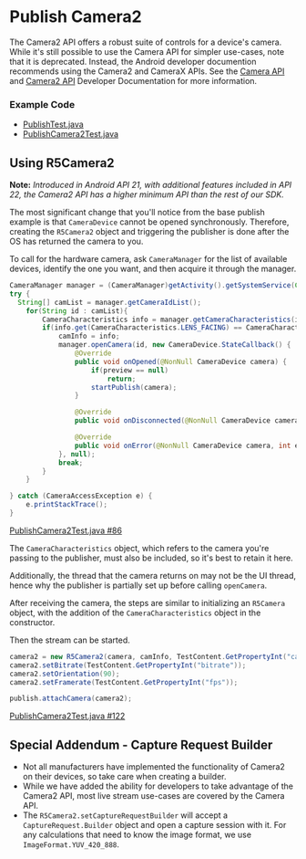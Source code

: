 # Publish Camera2

The Camera2 API offers a robust suite of controls for a device's camera. While it's still possible to use the Camera API for simpler use-cases, note that it is deprecated. Instead, the Android developer documention recommends using the Camera2 and CameraX APIs. See the [Camera API](https://developer.android.com/guide/topics/media/camera) and [Camera2 API](https://developer.android.com/training/camera2) Developer Documentation for more information.

### Example Code

- [PublishTest.java](../PublishTest/PublishTest.java)
- [PublishCamera2Test.java](Publish2Test.java)

## Using R5Camera2

**Note:** *Introduced in Android API 21, with additional features included in API 22, the Camera2 API has a higher minimum API than the rest of our SDK.*

The most significant change that you'll notice from the base publish example is that `CameraDevice` cannot be opened synchronously. Therefore, creating the `R5Camera2` object and triggering the publisher is done after the OS has returned the camera to you.

To call for the hardware camera, ask `CameraManager` for the list of available devices, identify the one you want, and then acquire it through the manager.

```Java
CameraManager manager = (CameraManager)getActivity().getSystemService(Context.CAMERA_SERVICE);
try {
  String[] camList = manager.getCameraIdList();
    for(String id : camList){
        CameraCharacteristics info = manager.getCameraCharacteristics(id);
        if(info.get(CameraCharacteristics.LENS_FACING) == CameraCharacteristics.LENS_FACING_FRONT){
            camInfo = info;
            manager.openCamera(id, new CameraDevice.StateCallback() {
                @Override
                public void onOpened(@NonNull CameraDevice camera) {
                    if(preview == null)
                        return;
                    startPublish(camera);
                }

                @Override
                public void onDisconnected(@NonNull CameraDevice camera) {}

                @Override
                public void onError(@NonNull CameraDevice camera, int error) {}
            }, null);
            break;
        }
    }

} catch (CameraAccessException e) {
    e.printStackTrace();
}
```

[PublishCamera2Test.java #86](PublishCamera2Test.java#L86)

The `CameraCharacteristics` object, which refers to the camera you're passing to the publisher, must also be included, so it's best to retain it here.

Additionally, the thread that the camera returns on may not be the UI thread, hence why the publisher is partially set up before calling `openCamera`.

After receiving the camera, the steps are similar to initializing an `R5Camera` object, with the addition of the `CameraCharacteristics` object in the constructor.

Then the stream can be started.

```Java
camera2 = new R5Camera2(camera, camInfo, TestContent.GetPropertyInt("camera_width"), TestContent.GetPropertyInt("camera_height"));
camera2.setBitrate(TestContent.GetPropertyInt("bitrate"));
camera2.setOrientation(90);
camera2.setFramerate(TestContent.GetPropertyInt("fps"));

publish.attachCamera(camera2);
```

[PublishCamera2Test.java #122](PublishCamera2Test.java#L122)

## Special Addendum - Capture Request Builder

* Not all manufacturers have implemented the functionality of Camera2 on their devices, so take care when creating a builder.
* While we have added the ability for developers to take advantage of the Camera2 API, most live stream use-cases are covered by the Camera API.
* The `R5Camera2.setCaptureRequestBuilder` will accept a `CaptureRequest.Builder` object and open a capture session with it. For any calculations that need to know the image format, we use `ImageFormat.YUV_420_888`.